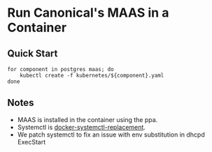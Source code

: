 Run Canonical's MAAS in a Container
===================================

Quick Start
-----------

    for component in postgres maas; do
        kubectl create -f kubernetes/${component}.yaml
    done

Notes
-----

* MAAS is installed in the container using the ppa.
* Systemctl is [docker-systemctl-replacement][1].
* We patch systemctl to fix an issue with env substitution in dhcpd ExecStart

[1]: https://github.com/gdraheim/docker-systemctl-replacement
